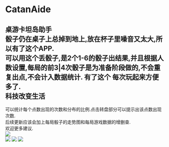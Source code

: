 # CatanAide  
桌游卡坦岛助手  
骰子仍在桌子上总掉到地上,放在杯子里噪音又太大,所以有了这个APP.  
可以用这个丢骰子,是2个1-6的骰子出结果,并且根据人数设置,每局的前3|4次骰子是为准备阶段做的,不会重复出点,不会计入数据统计.
有了这个 每次玩起来方便多了.  
科技改变生活
-------------
可以统计每个点数出现的次数和分布的比例.点击转盘部分可以提示出该点数出现次数.  
后续更新应该会加上每局骰子的走势图和每局游戏数据的增删查.  
欢迎更多建议.  
![](https://github.com/DemonWitcher/CatanAide/raw/master/art/art1.png)  
![](https://github.com/DemonWitcher/CatanAide/raw/master/art/art2.png)
![](https://github.com/DemonWitcher/CatanAide/raw/master/art/art3.png)
![](https://github.com/DemonWitcher/CatanAide/raw/master/art/art4.png)
